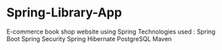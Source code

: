 # Spring-Library-App
E-commerce book shop website using Spring
Technologies used :
Spring Boot
Spring Security
Spring Hibernate
PostgreSQL
Maven
